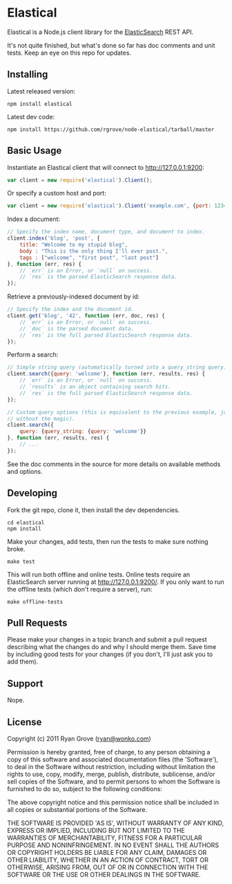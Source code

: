 Elastical
=========

Elastical is a Node.js client library for the
[ElasticSearch](http://www.elasticsearch.org) REST API.

It's not quite finished, but what's done so far has doc comments and unit tests.
Keep an eye on this repo for updates.


Installing
----------

Latest released version:

    npm install elastical

Latest dev code:

    npm install https://github.com/rgrove/node-elastical/tarball/master


Basic Usage
-----------

Instantiate an Elastical client that will connect to http://127.0.0.1:9200:

```js
var client = new require('elastical').Client();
```

Or specify a custom host and port:

```js
var client = new require('elastical').Client('example.com', {port: 1234});
```

Index a document:

```js
// Specify the index name, document type, and document to index.
client.index('blog', 'post', {
    title: "Welcome to my stupid blog",
    body : "This is the only thing I'll ever post.",
    tags : ["welcome", "first post", "last post"]
}, function (err, res) {
    // `err` is an Error, or `null` on success.
    // `res` is the parsed ElasticSearch response data.
});
```

Retrieve a previously-indexed document by id:

```js
// Specify the index and the document id.
client.get('blog', '42', function (err, doc, res) {
    // `err` is an Error, or `null` on success.
    // `doc` is the parsed document data.
    // `res` is the full parsed ElasticSearch response data.
});
```

Perform a search:

```js
// Simple string query (automatically turned into a query_string query).
client.search({query: 'welcome'}, function (err, results, res) {
    // `err` is an Error, or `null` on success.
    // `results` is an object containing search hits.
    // `res` is the full parsed ElasticSearch response data.
});

// Custom query options (this is equivalent to the previous example, just
// without the magic).
client.search({
    query: {query_string: {query: 'welcome'}}
}, function (err, results, res) {
    // ...
});
```

See the doc comments in the source for more details on available methods and
options.


Developing
----------

Fork the git repo, clone it, then install the dev dependencies.

    cd elastical
    npm install

Make your changes, add tests, then run the tests to make sure nothing broke.

    make test

This will run both offline and online tests. Online tests require an
ElasticSearch server running at http://127.0.0.1:9200/. If you only want to run
the offline tests (which don't require a server), run:

    make offline-tests


Pull Requests
-------------

Please make your changes in a topic branch and submit a pull request describing
what the changes do and why I should merge them. Save time by including good
tests for your changes (if you don't, I'll just ask you to add them).


Support
-------

Nope.


License
-------

Copyright (c) 2011 Ryan Grove (ryan@wonko.com)

Permission is hereby granted, free of charge, to any person obtaining a copy of
this software and associated documentation files (the 'Software'), to deal in
the Software without restriction, including without limitation the rights to
use, copy, modify, merge, publish, distribute, sublicense, and/or sell copies of
the Software, and to permit persons to whom the Software is furnished to do so,
subject to the following conditions:

The above copyright notice and this permission notice shall be included in all
copies or substantial portions of the Software.

THE SOFTWARE IS PROVIDED 'AS IS', WITHOUT WARRANTY OF ANY KIND, EXPRESS OR
IMPLIED, INCLUDING BUT NOT LIMITED TO THE WARRANTIES OF MERCHANTABILITY, FITNESS
FOR A PARTICULAR PURPOSE AND NONINFRINGEMENT. IN NO EVENT SHALL THE AUTHORS OR
COPYRIGHT HOLDERS BE LIABLE FOR ANY CLAIM, DAMAGES OR OTHER LIABILITY, WHETHER
IN AN ACTION OF CONTRACT, TORT OR OTHERWISE, ARISING FROM, OUT OF OR IN
CONNECTION WITH THE SOFTWARE OR THE USE OR OTHER DEALINGS IN THE SOFTWARE.
